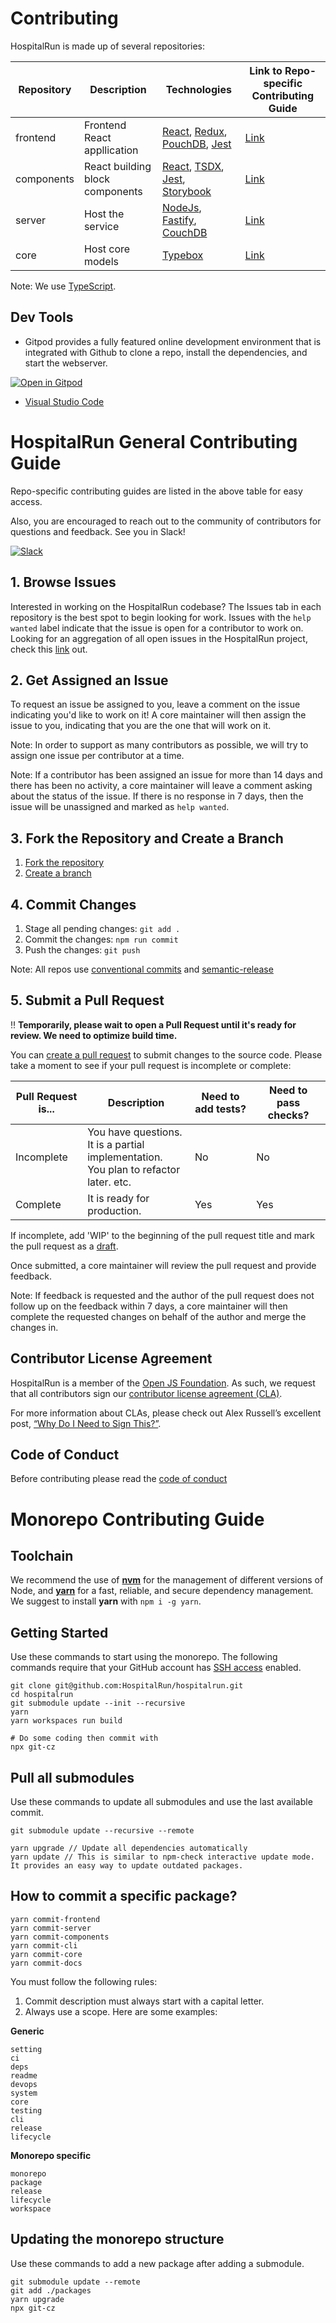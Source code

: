 # Contributing

HospitalRun is made up of several repositories:

| Repository | Description | Technologies | Link to Repo-specific Contributing Guide |
| --- | --- | --- | --- |
| frontend | Frontend React appllication | [React](https://reactjs.org/), [Redux](https://react-redux.js.org/), [PouchDB](https://pouchdb.com/), [Jest](https://jestjs.io/) | [Link](https://github.com/HospitalRun/hospitalrun-frontend/blob/master/.github/CONTRIBUTING.md) |
| components | React building block components | [React](https://reactjs.org/), [TSDX](https://github.com/jaredpalmer/tsdx), [Jest](https://jestjs.io/), [Storybook](https://storybook.js.org/) | [Link](https://github.com/HospitalRun/components/blob/master/.github/CONTRIBUTING.md) |
| server | Host the service | [NodeJs](https://nodejs.org/en/), [Fastify](https://www.fastify.io/), [CouchDB](https://couchdb.apache.org/) | [Link](https://github.com/HospitalRun/hospitalrun-server/blob/master/.github/CONTRIBUTING.md) |
| core | Host core models | [Typebox](https://github.com/sinclairzx81/typebox) | [Link](https://github.com/HospitalRun/hospitalrun-core/blob/master/.github/CONTRIBUTING.md) |

Note: We use [TypeScript](https://www.typescriptlang.org/).

## Dev Tools
- Gitpod provides a fully featured online development environment that is integrated with Github to clone a repo, install the dependencies, and start the webserver.

[![Open in Gitpod](https://gitpod.io/button/open-in-gitpod.svg)](https://gitpod.io/#https://github.com/HospitalRun/hospitalrun-frontend)

- [Visual Studio Code](https://code.visualstudio.com/)

# HospitalRun General Contributing Guide

Repo-specific contributing guides are listed in the above table for easy access.

Also, you are encouraged to reach out to the community of contributors for questions and feedback. See you in Slack!

[![Slack](https://img.shields.io/badge/Slack-Join%20our%20devs%20group-blueviolet?style=for-the-badge&logo=slack)](https://hospitalrun-slack.herokuapp.com)

## 1. Browse Issues

Interested in working on the HospitalRun codebase? The Issues tab in each repository is the best spot to begin looking for work. Issues with the `help wanted` label indicate that the issue is open for a contributor to work on. Looking for an aggregation of all open issues in the HospitalRun project, check this [link](https://hospitalrun.github.io/ubersicht/?showOpen=true&showClosed=false&showCommented=true&showUncommented=true&showIssues=true&showPullRequests=true&last24Hours=false&repos=null&labels=null&milestones=null&usernames=null#hospitalrun) out.

## 2. Get Assigned an Issue

To request an issue be assigned to you, leave a comment on the issue indicating you'd like to work on it! A core maintainer will then assign the issue to you, indicating that you are the one that will work on it.

Note: In order to support as many contributors as possible, we will try to assign one issue per contributor at a time.

Note: If a contributor has been assigned an issue for more than 14 days and there has been no activity, a core maintainer will leave a comment asking about the status of the issue. If there is no response in 7 days, then the issue will be unassigned and marked as `help wanted`.

## 3. Fork the Repository and Create a Branch

1. [Fork the repository](https://help.github.com/en/github/getting-started-with-github/fork-a-repo)
2. [Create a branch](https://help.github.com/en/desktop/contributing-to-projects/creating-a-branch-for-your-work)

## 4. Commit Changes

1. Stage all pending changes: `git add .`
2. Commit the changes: `npm run commit`
3. Push the changes: `git push`

Note: All repos use [conventional commits](https://www.conventionalcommits.org) and [semantic-release](https://github.com/semantic-release/semantic-release)

## 5. Submit a Pull Request

‼️ **Temporarily, please wait to open a Pull Request until it's ready for review. We need to optimize build time.**

You can [create a pull request](https://help.github.com/en/github/collaborating-with-issues-and-pull-requests/creating-a-pull-request) to submit changes to the source code. Please take a moment to see if your pull request is incomplete or complete:

| Pull Request is... | Description | Need to add tests? | Need to pass checks? |
| --- | --- | --- | --- |
| Incomplete | You have questions.<br>It is a partial implementation.<br>You plan to refactor later. etc. | No | No |
| Complete | It is ready for production. | Yes | Yes |

If incomplete, add 'WIP' to the beginning of the pull request title and mark the pull request as a [draft](https://help.github.com/en/github/collaborating-with-issues-and-pull-requests/about-pull-requests#draft-pull-requests).

Once submitted, a core maintainer will review the pull request and provide feedback.

Note: If feedback is requested and the author of the pull request does not follow up on the feedback within 7 days, a core maintainer will then complete the requested changes on behalf of the author and merge the changes in.

## Contributor License Agreement

HospitalRun is a member of the [Open JS Foundation](https://openjsf.org/).
As such, we request that all contributors sign our
[contributor license agreement (CLA)](https://openjsf.org/about/the-openjs-foundation-cla/).

For more information about CLAs, please check out Alex Russell’s excellent post,
[“Why Do I Need to Sign This?”](https://infrequently.org/2008/06/why-do-i-need-to-sign-this/).

## Code of Conduct

Before contributing please read the [code of conduct](https://github.com/HospitalRun/hospitalrun/blob/master/.github/CODE_OF_CONDUCT.md)

# Monorepo Contributing Guide

## Toolchain

We recommend the use of [**nvm**](https://github.com/nvm-sh/nvm#install--update-script) for the management of different versions of Node, and [**yarn**](https://yarnpkg.com/) for a fast, reliable, and secure dependency management. We suggest to install **yarn** with `npm i -g yarn`.

## Getting Started

Use these commands to start using the monorepo. The following commands require that your GitHub account has [SSH access](https://help.github.com/en/articles/connecting-to-github-with-ssh) enabled.

```
git clone git@github.com:HospitalRun/hospitalrun.git
cd hospitalrun
git submodule update --init --recursive
yarn
yarn workspaces run build

# Do some coding then commit with
npx git-cz
```

## Pull all submodules

Use these commands to update all submodules and use the last available commit.

```
git submodule update --recursive --remote

yarn upgrade // Update all dependencies automatically
yarn update // This is similar to npm-check interactive update mode. It provides an easy way to update outdated packages.
```

## How to commit a specific package?

```
yarn commit-frontend
yarn commit-server
yarn commit-components
yarn commit-cli
yarn commit-core
yarn commit-docs
```

You must follow the following rules:

1. Commit description must always start with a capital letter.
2. Always use a scope. Here are some examples:

**Generic**

```
setting
ci
deps
readme
devops
system
core
testing
cli
release
lifecycle
```

**Monorepo specific**

```
monorepo
package
release
lifecycle
workspace
```

## Updating the monorepo structure

Use these commands to add a new package after adding a submodule.

```
git submodule update --remote
git add ./packages
yarn upgrade
npx git-cz
```

